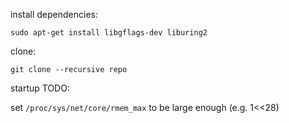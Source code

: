 install dependencies:
```shell
sudo apt-get install libgflags-dev liburing2
```

clone:
```shell
git clone --recursive repo
```

startup TODO:

set `/proc/sys/net/core/rmem_max` to be large enough (e.g. 1<<28)